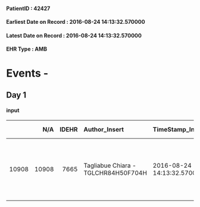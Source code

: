 
#### PatientID : 42427
#### Earliest Date on Record : 2016-08-24 14:13:32.570000
#### Latest Date on Record : 2016-08-24 14:13:32.570000
#### EHR Type : AMB

# Events - 

## Day 1

#### input
|       |    N/A |   IDEHR | Author_Insert                       | TimeStamp_Insert           | EHRType   |   PatientID |   IDDigitalSignDocument | persone_vicine   |   Unnamed: 0_x.1 |   IDANAMNESI_SOCIALE | Patient   | FamigliaAltro   | Paziente_T   | FamigliaAltro_T   |   Non_Rilevabile_x.1 | Note_Non_Rilevabile_x.1   | opt_Problemi   | chk_contr_sintomi   | chk_competenza                                 | opt_paziente_a   | opt_famiglia_a   | opt_adeguatezza   | ds_note_ad                                                                              | opt_paziente_solo   | ds_note_con                      | opt_presente_assente   | Presenza_minori   | Caregiver_principale   | opt_capacita     | ds_familiari_coinv                                                            | opt_necessario   | opt_presente   | opt_risorse_ec   | opt_paziente_psi   | opt_Ins_vol   | ds_note_prio                                                | opt_esenzione   | opt_inv_civile   | Needs               | Domestic partnership   | Fragility      | opt_disponibilita_f   | opt_indennita_acc   | opt_legge   | opt_famiglia_psi   | opt_disponibilit_paz   |
|------:|-------:|--------:|:------------------------------------|:---------------------------|:----------|------------:|------------------------:|:-----------------|-----------------:|---------------------:|:----------|:----------------|:-------------|:------------------|---------------------:|:--------------------------|:---------------|:--------------------|:-----------------------------------------------|:-----------------|:-----------------|:------------------|:----------------------------------------------------------------------------------------|:--------------------|:---------------------------------|:-----------------------|:------------------|:-----------------------|:-----------------|:------------------------------------------------------------------------------|:-----------------|:---------------|:-----------------|:-------------------|:--------------|:------------------------------------------------------------|:----------------|:-----------------|:--------------------|:-----------------------|:---------------|:----------------------|:--------------------|:------------|:-------------------|:-----------------------|
| 10908 |  10908 |    7665 | Tagliabue Chiara - TGLCHR84H50F704H | 2016-08-24 14:13:32.570000 | AMB       |       42427 |                  469962 | N/A              |             4024 |                 2600 | Si#1      | Si#1            | Si#1         | Si#1              |                    0 | NR                        | No#0           | controllo sintomi#0 | competenza/capacit√† assistenziale caregiver#0 | Congruenti#1     | Congruenti#1     | Da valutare#2     | La famiglia si sente impreparata a gestire la situazione, la diagnosi √® molto recente. | No#0                | Vive con la moglie Anna di 84 aa | Presente#1             | No#0              | wife                   | Incrementabile#1 | Due figli: Graziella che vive a Bareggio e Lorenzo che abita nelle vicinanze. | Si#1             | No#0           | Da valutare#2    | No#0               | No#0          | I familiari chiedono trasferimento del paziente in hospice. | No#0            | No#0             | Clinici#0;Sociali#1 | Coniuge/Convivente#0   | psico-fisica#3 | Da verificare#2       | No#0                | No#0        | No#0               | Da verificare#2        |


